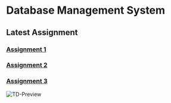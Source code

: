 # **Database** Management System
## Latest Assignment
### [Assignment 1](../master/Assignment_1)
### [Assignment 2](../master/Assignment_2)
### [Assignment 3](../master/Assignment_3)

![TD-Preview](../master/Assignment_2/Travel_Database-ERD_Updated.png)